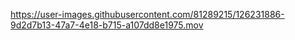 https://user-images.githubusercontent.com/81289215/126231886-9d2d7b13-47a7-4e18-b715-a107dd8e1975.mov
